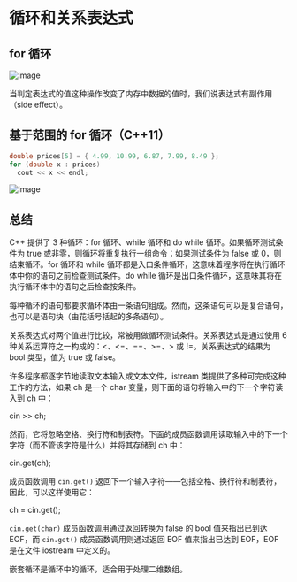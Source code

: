 # 循环和关系表达式

## for 循环

![image](http://shadows-mall.oss-cn-shenzhen.aliyuncs.com/images/assets/cpp/20.png)

当判定表达式的值这种操作改变了内存中数据的值时，我们说表达式有副作用（side effect）。

## 基于范围的 for 循环（C++11）

```cpp
double prices[5] = { 4.99, 10.99, 6.87, 7.99, 8.49 };
for (double x : prices)
  cout << x << endl;
```

![image](http://shadows-mall.oss-cn-shenzhen.aliyuncs.com/images/assets/cpp/21.png)

## 总结

C++ 提供了 3 种循环：for 循环、while 循环和 do while 循环。如果循环测试条件为 true 或非零，则循环将重复执行一组命令；如果测试条件为 false 或 0，则结束循环。for 循环和 while 循环都是入口条件循环，这意味着程序将在执行循环体中你的语句之前检查测试条件。do while 循环是出口条件循环，这意味其将在执行循环体中的语句之后检查按条件。

每种循环的语句都要求循环体由一条语句组成。然而，这条语句可以是复合语句，也可以是语句块（由花括号括起的多条语句）。

关系表达式对两个值进行比较，常被用做循环测试条件。关系表达式是通过使用 6 种关系运算符之一构成的：<、<=、==、>=、> 或 !=。关系表达式的结果为 bool 类型，值为 true 或 false。

许多程序都逐字节地读取文本输入或文本文件，istream 类提供了多种可完成这种工作的方法，如果 ch 是一个 char 变量，则下面的语句将输入中的下一个字符读入到 ch 中：

cin >> ch;

然而，它将忽略空格、换行符和制表符。下面的成员函数调用读取输入中的下一个字符（而不管该字符是什么）并将其存储到 ch 中：

cin.get(ch);

成员函数调用 `cin.get()` 返回下一个输入字符——包括空格、换行符和制表符，因此，可以这样使用它：

ch = cin.get();

`cin.get(char)` 成员函数调用通过返回转换为 false 的 bool 值来指出已到达 EOF，而 `cin.get()` 成员函数调用则通过返回 EOF 值来指出已达到 EOF，EOF 是在文件 iostream 中定义的。

嵌套循环是循环中的循环，适合用于处理二维数组。